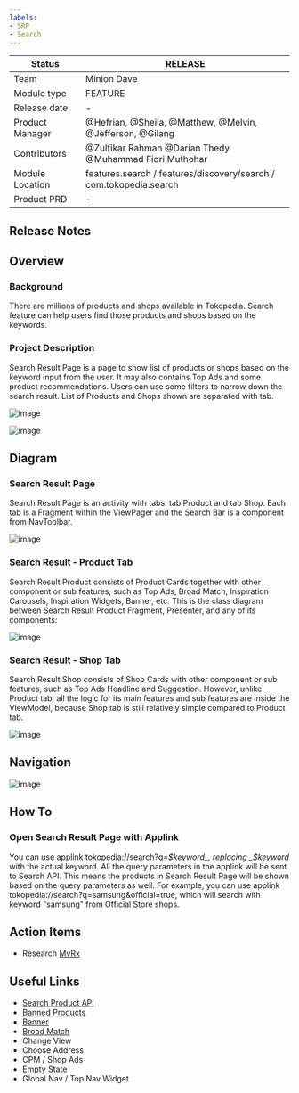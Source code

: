 ```yaml
---
labels:
- SRP
- Search
---
```

<!--left header table-->
| **Status** | <!--start status:Green-->RELEASE<!--end status--> |
| --- | --- |
| Team | Minion Dave |
| Module type | <!--start status:Yellow-->FEATURE<!--end status--> |
| Release date | - |
| Product Manager | @Hefrian, @Sheila, @Matthew, @Melvin, @Jefferson, @Gilang |
| Contributors | @Zulfikar Rahman @Darian Thedy @Muhammad Fiqri Muthohar |
| Module Location | features.search / features/discovery/search / com.tokopedia.search |
| Product PRD | - |

<!--toc-->
## Release Notes


## Overview

### Background
There are millions of products and shops available in Tokopedia. Search feature can help users find those products and shops based on the keywords.

### Project Description
Search Result Page is a page to show list of products or shops based on the keyword input from the user. It may also contains Top Ads and some product recommendations. Users can use some filters to narrow down the search result. List of Products and Shops shown are separated with tab.

![image](res/product_tab_description.png)

![image](res/shop_tab_description.png)

## Diagram

### Search Result Page
Search Result Page is an activity with tabs: tab Product and tab Shop. Each tab is a Fragment within the ViewPager and the Search Bar is a component from NavToolbar.

![image](res/srp_diagram.png)

### Search Result - Product Tab
Search Result Product consists of Product Cards together with other component or sub features, such as Top Ads, Broad Match, Inspiration Carousels, Inspiration Widgets, Banner, etc. This is the class diagram between Search Result Product Fragment, Presenter, and any of its components:

![image](res/product_diagram.png)

### Search Result - Shop Tab
Search Result Shop consists of Shop Cards with other component or sub features, such as Top Ads Headline and Suggestion. However, unlike Product tab, all the logic for its main features and sub features are inside the ViewModel, because Shop tab is still relatively simple compared to Product tab.

![image](res/shop_diagram.png)

## Navigation
![image](res/navigation.png)

## How To

### Open Search Result Page with Applink
You can use applink tokopedia://search?q=_$keyword_, replacing _$keyword_ with the actual keyword. All the query parameters in the applink will be sent to Search API. This means the products in Search Result Page will be shown based on the query parameters as well. For example, you can use applink tokopedia://search?q=samsung&official=true, which will search with keyword "samsung" from Official Store shops.

## Action Items

- Research [MvRx](https://github.com/airbnb/mavericks)

## Useful Links
- [Search Product API](https://tokopedia.atlassian.net/wiki/spaces/SE/pages/354713601#API-SearchProduct-GQL)
- [Banned Products](https://tokopedia.atlassian.net/wiki/spaces/PA/pages/2065843034/Search+Result+Page+-+Banned+Products)
- [Banner](https://tokopedia.atlassian.net/wiki/spaces/PA/pages/2067141109/Search+Result+Page+-+Banner)
- [Broad Match](https://tokopedia.atlassian.net/wiki/spaces/PA/pages/2068155239/Search+Result+Page+-+Broad+Match)
- Change View
- Choose Address 
- CPM / Shop Ads 
- Empty State 
- Global Nav / Top Nav Widget
